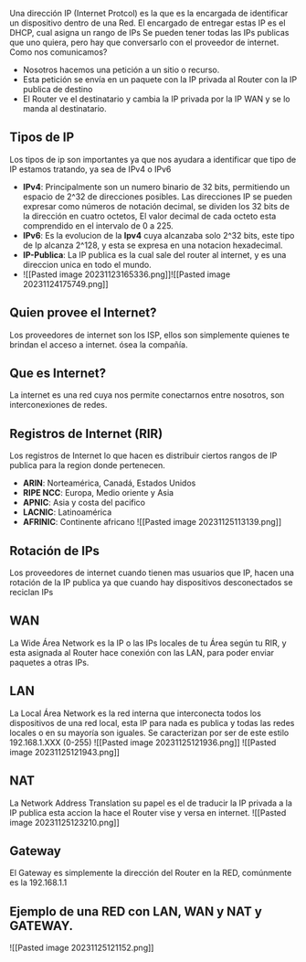 Una dirección IP (Internet Protcol) es la que es la encargada de identificar  un dispositivo dentro de una Red.
El encargado de entregar estas IP es el DHCP, cual asigna un rango de IPs
Se pueden tener todas las IPs publicas que uno quiera, pero hay que conversarlo con el proveedor de internet.
Como nos comunicamos?
- Nosotros hacemos una petición a un sitio o recurso.
- Esta petición se envía en un paquete con la IP privada al Router con la IP publica de destino
- El Router ve el destinatario y cambia la IP privada por la IP WAN y se lo manda al destinatario.
## Tipos de IP
Los tipos de ip son importantes ya que nos ayudara a identificar que tipo de IP estamos tratando, ya sea de IPv4 o IPv6
- **IPv4**: Principalmente son un numero binario de 32 bits, permitiendo un espacio de 2^32 de direcciones posibles. Las direcciones IP se pueden expresar como números de notación decimal, se dividen los 32 bits de la dirección en cuatro octetos, El valor decimal de cada octeto esta comprendido en el intervalo de 0 a 225.
- **IPv6**: Es la evolucion de la **Ipv4** cuya alcanzaba solo 2^32 bits, este tipo de Ip alcanza 2^128, y esta se expresa en una notacion hexadecimal.
- **IP-Publica**: La IP publica es la cual sale del router al internet, y es una direccion unica en todo el mundo.
- ![[Pasted image 20231123165336.png]]![[Pasted image 20231124175749.png]]

## Quien provee el Internet?
Los proveedores de internet son los ISP, ellos son simplemente quienes te brindan el acceso a internet. ósea la compañía.
## Que es Internet?
La internet es una red cuya nos permite conectarnos entre nosotros, son interconexiones de redes.
## Registros de Internet (RIR)
Los registros de Internet lo que hacen es distribuir ciertos rangos de IP publica para la region donde pertenecen.
- **ARIN**: Norteamérica, Canadá, Estados Unidos
- **RIPE NCC**: Europa, Medio oriente y Asia
- **APNIC**: Asia y costa del pacifico
- **LACNIC**: Latinoamérica
- **AFRINIC**: Continente africano
![[Pasted image 20231125113139.png]]

## Rotación de IPs
Los proveedores de internet cuando tienen mas usuarios que IP, hacen una rotación de la IP publica ya que cuando hay dispositivos desconectados se reciclan IPs

## WAN
La Wide Área Network es la IP o las IPs locales de tu Área según tu RIR, y esta asignada al Router hace conexión con las LAN, para poder enviar paquetes a otras IPs.
## LAN
La Local Área Network es la red interna que interconecta todos los dispositivos de una red local, esta IP para nada es publica y todas las redes locales o en su mayoría son iguales.
Se caracterizan por ser de este estilo 192.168.1.XXX (0-255)
![[Pasted image 20231125121936.png]] ![[Pasted image 20231125121943.png]]


## NAT
La Network Address Translation su papel es el de traducir la IP privada a la IP publica esta accion la hace el Router vise y versa en internet.
![[Pasted image 20231125123210.png]]

## Gateway
El Gateway es simplemente la dirección del Router en la RED, comúnmente es la 192.168.1.1 

## Ejemplo de una RED con LAN, WAN y NAT y GATEWAY.
![[Pasted image 20231125121152.png]]